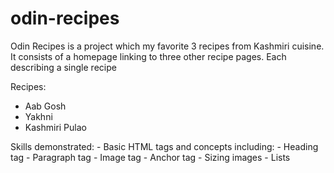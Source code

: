 # odin-recipes
Odin Recipes is a project which my favorite 3 recipes from Kashmiri cuisine.
It consists of a homepage linking to three other recipe pages. Each describing a single recipe

Recipes:
 - Aab Gosh
 - Yakhni
 - Kashmiri Pulao

Skills demonstrated:
    - Basic HTML tags and concepts including:
        - Heading tag
        - Paragraph tag
        - Image tag
        - Anchor tag
        - Sizing images
        - Lists
